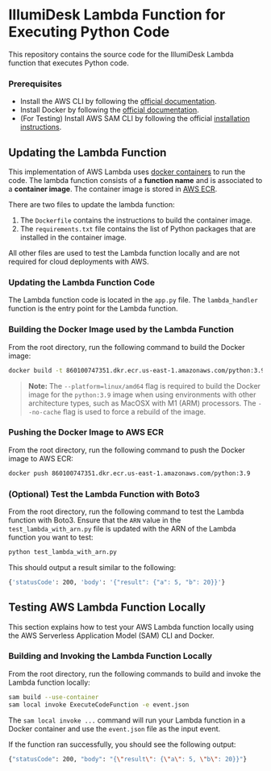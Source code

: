 # IllumiDesk Lambda Function for Executing Python Code

This repository contains the source code for the IllumiDesk Lambda function that executes Python code.

### Prerequisites

- Install the AWS CLI by following the [official documentation](https://docs.aws.amazon.com/cli/latest/userguide/cli-chap-install.html).
- Install Docker by following the [official documentation](https://docs.docker.com/get-docker/).
- (For Testing) Install AWS SAM CLI by following the official [installation instructions](https://docs.aws.amazon.com/serverless-application-model/latest/developerguide/serverless-sam-cli-install.html).

## Updating the Lambda Function

This implementation of AWS Lambda uses [docker containers](https://docs.aws.amazon.com/lambda/latest/dg/python-image.html) to run the code. The lambda function consists of a **function name** and is associated to a **container image**. The container image is stored in [AWS ECR](https://aws.amazon.com/ecr/).

There are two files to update the lambda function:

1. The `Dockerfile` contains the instructions to build the container image.
2. The `requirements.txt` file contains the list of Python packages that are installed in the container image.

All other files are used to test the Lambda function locally and are not required for cloud deployments with AWS.

### Updating the Lambda Function Code

The Lambda function code is located in the `app.py` file. The `lambda_handler` function is the entry point for the Lambda function.

### Building the Docker Image used by the Lambda Function

From the root directory, run the following command to build the Docker image:

```bash
docker build -t 860100747351.dkr.ecr.us-east-1.amazonaws.com/python:3.9 . --platform=linux/amd64 --no-cache
```

> **Note:** The `--platform=linux/amd64` flag is required to build the Docker image for the `python:3.9` image when using environments with other architecture types, such as MacOSX with M1 (ARM) processors. The `--no-cache` flag is used to force a rebuild of the image.

### Pushing the Docker Image to AWS ECR

From the root directory, run the following command to push the Docker image to AWS ECR:

```bash
docker push 860100747351.dkr.ecr.us-east-1.amazonaws.com/python:3.9
```

### (Optional) Test the Lambda Function with Boto3

From the root directory, run the following command to test the Lambda function with Boto3. Ensure that the `ARN` value in the `test_lambda_with_arn.py` file is updated with the ARN of the Lambda function you want to test:

```bash
python test_lambda_with_arn.py
```

This should output a result similar to the following:

```bash
{'statusCode': 200, 'body': '{"result": {"a": 5, "b": 20}}'}
```

## Testing AWS Lambda Function Locally

This section explains how to test your AWS Lambda function locally using the AWS Serverless Application Model (SAM) CLI and Docker.

### Building and Invoking the Lambda Function Locally

From the root directory, run the following commands to build and invoke the Lambda function locally:

```bash
sam build --use-container
sam local invoke ExecuteCodeFunction -e event.json
```

The `sam local invoke ...` command will run your Lambda function in a Docker container and use the `event.json` file as the input event.

If the function ran successfully, you should see the following output:

```bash
{"statusCode": 200, "body": "{\"result\": {\"a\": 5, \"b\": 20}}"}
```
